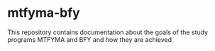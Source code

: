 # mtfyma-bfy
This repository contains documentation about the goals of the study programs MTFYMA and BFY and how they are achieved
